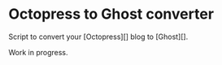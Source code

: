 Octopress to Ghost converter
============================

Script to convert your [Octopress][] blog to [Ghost][].

Work in progress.
